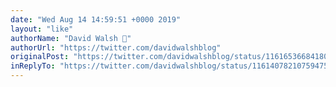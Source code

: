```yaml
---
date: "Wed Aug 14 14:59:51 +0000 2019"
layout: "like"
authorName: "David Walsh 🦊"
authorUrl: "https://twitter.com/davidwalshblog"
originalPost: "https://twitter.com/davidwalshblog/status/1161653668418072576"
inReplyTo: "https://twitter.com/davidwalshblog/status/1161407821075947520"
---
```

